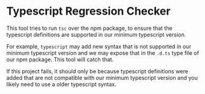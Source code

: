 # Typescript Regression Checker

This tool tries to run `tsc` over the npm package, to ensure that the typescript definitions are supported in our minimum typescript version.

For example, `typescript` may add new syntax that is not supported in our minimum typescript version and we may expose that in the `.d.ts` type file of our npm package. This tool will catch that.

If this project fails, it should only be because typescript definitions were added that are not compatible with our minimum typescript version and you likely need to use a older typescript syntax.
